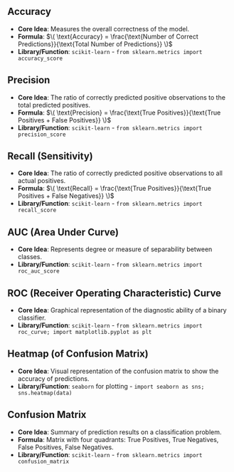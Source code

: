 
## Accuracy
- **Core Idea**: Measures the overall correctness of the model.
- **Formula**: $\( \text{Accuracy} = \frac{\text{Number of Correct Predictions}}{\text{Total Number of Predictions}} \)$
- **Library/Function**: `scikit-learn` - `from sklearn.metrics import accuracy_score`

## Precision
- **Core Idea**: The ratio of correctly predicted positive observations to the total predicted positives.
- **Formula**: $\( \text{Precision} = \frac{\text{True Positives}}{\text{True Positives + False Positives}} \)$
- **Library/Function**: `scikit-learn` - `from sklearn.metrics import precision_score`

## Recall (Sensitivity)
- **Core Idea**: The ratio of correctly predicted positive observations to all actual positives.
- **Formula**: $\( \text{Recall} = \frac{\text{True Positives}}{\text{True Positives + False Negatives}} \)$
- **Library/Function**: `scikit-learn` - `from sklearn.metrics import recall_score`

## AUC (Area Under Curve)
- **Core Idea**: Represents degree or measure of separability between classes.
- **Library/Function**: `scikit-learn` - `from sklearn.metrics import roc_auc_score`

## ROC (Receiver Operating Characteristic) Curve
- **Core Idea**: Graphical representation of the diagnostic ability of a binary classifier.
- **Library/Function**: `scikit-learn` - `from sklearn.metrics import roc_curve; import matplotlib.pyplot as plt`

## Heatmap (of Confusion Matrix)
- **Core Idea**: Visual representation of the confusion matrix to show the accuracy of predictions.
- **Library/Function**: `seaborn` for plotting - `import seaborn as sns; sns.heatmap(data)`

## Confusion Matrix
- **Core Idea**: Summary of prediction results on a classification problem.
- **Formula**: Matrix with four quadrants: True Positives, True Negatives, False Positives, False Negatives.
- **Library/Function**: `scikit-learn` - `from sklearn.metrics import confusion_matrix`

